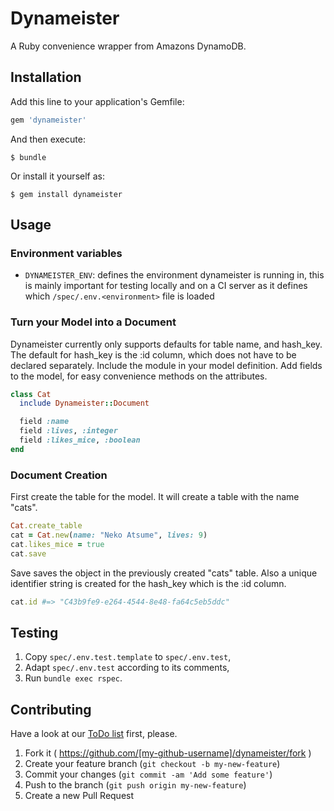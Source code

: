 # Dynameister

A Ruby convenience wrapper from Amazons DynamoDB.

## Installation

Add this line to your application's Gemfile:

```ruby
gem 'dynameister'
```

And then execute:

    $ bundle

Or install it yourself as:

    $ gem install dynameister

## Usage

### Environment variables

* `DYNAMEISTER_ENV`: defines the environment dynameister is running in, this is mainly important for testing locally and on a CI server as it defines which `/spec/.env.<environment>` file is loaded

### Turn your Model into a Document

Dynameister currently only supports defaults for table name, and hash_key. The default for hash_key is the :id column, which does not have to be declared separately. Include the module in your model definition. Add fields to the model, for easy convenience methods on the attributes.

```ruby
class Cat
  include Dynameister::Document

  field :name
  field :lives, :integer
  field :likes_mice, :boolean
end
```

### Document Creation

First create the table for the model. It will create a table with the name "cats".

```ruby
Cat.create_table
cat = Cat.new(name: "Neko Atsume", lives: 9)
cat.likes_mice = true
cat.save

```

Save saves the object in the previously created "cats" table. Also a unique identifier string is created for the hash_key which is the :id column.

```ruby
cat.id #=> "C43b9fe9-e264-4544-8e48-fa64c5eb5ddc"
```

## Testing

1. Copy `spec/.env.test.template` to `spec/.env.test`,
2. Adapt `spec/.env.test` according to its comments,
3. Run `bundle exec rspec`.

## Contributing

Have a look at our [ToDo list](https://github.com/lessonnine/dynameister.gem/blob/master/TODO.md) first, please.

1. Fork it ( https://github.com/[my-github-username]/dynameister/fork )
2. Create your feature branch (`git checkout -b my-new-feature`)
3. Commit your changes (`git commit -am 'Add some feature'`)
4. Push to the branch (`git push origin my-new-feature`)
5. Create a new Pull Request
